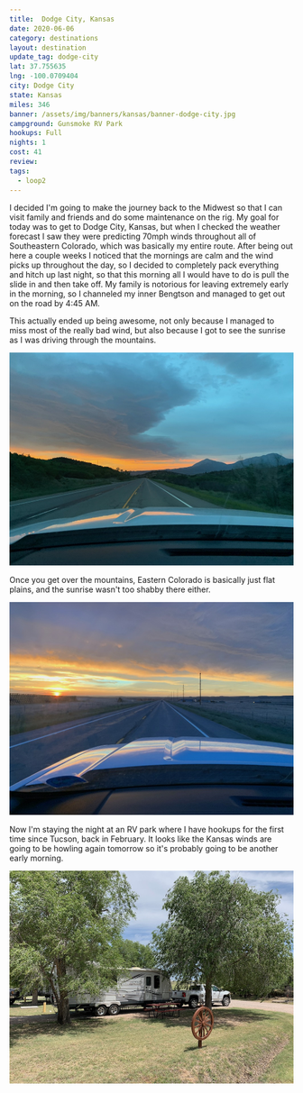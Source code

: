 ```yaml
---
title:  Dodge City, Kansas
date: 2020-06-06
category: destinations
layout: destination
update_tag: dodge-city
lat: 37.755635
lng: -100.0709404
city: Dodge City
state: Kansas
miles: 346
banner: /assets/img/banners/kansas/banner-dodge-city.jpg
campground: Gunsmoke RV Park
hookups: Full
nights: 1
cost: 41
review: 
tags:
  - loop2
---
```


<p class="text-justify">
I decided I'm going to make the journey back to the Midwest so that I can visit family and friends and do some maintenance on the rig. My goal for today was to get to Dodge City, Kansas, but when I checked the weather forecast I saw they were predicting 70mph winds throughout all of Southeastern Colorado, which was basically my entire route. After being out here a couple weeks I noticed that the mornings are calm and the wind picks up throughout the day, so I decided to completely pack everything and hitch up last night, so that this morning all I would have to do is pull the slide in and then take off. My family is notorious for leaving extremely early in the morning, so I channeled my inner Bengtson and managed to get out on the road by 4:45 AM. 
</p>

<p class="text-justify">
This actually ended up being awesome, not only because I managed to miss most of the really bad wind, but also because I got to see the sunrise as I was driving through the mountains.
</p>

![sunrise in colorado mountains](/assets/img/destinations/kansas/dodge-city-driving-1.jpg)

<p class="text-justify">
Once you get over the mountains, Eastern Colorado is basically just flat plains, and the sunrise wasn't too shabby there either.
</p>

![sunrise in eastern colorado plains](/assets/img/destinations/kansas/dodge-city-driving-2.jpg)

<p class="text-justify">
Now I'm staying the night at an RV park where I have hookups for the first time since Tucson, back in February. It looks like the Kansas winds are going to be howling again  tomorrow so it's probably going to be another early morning. 
</p>

![gunsmoke rv park](/assets/img/destinations/kansas/dodge-city.jpg)
